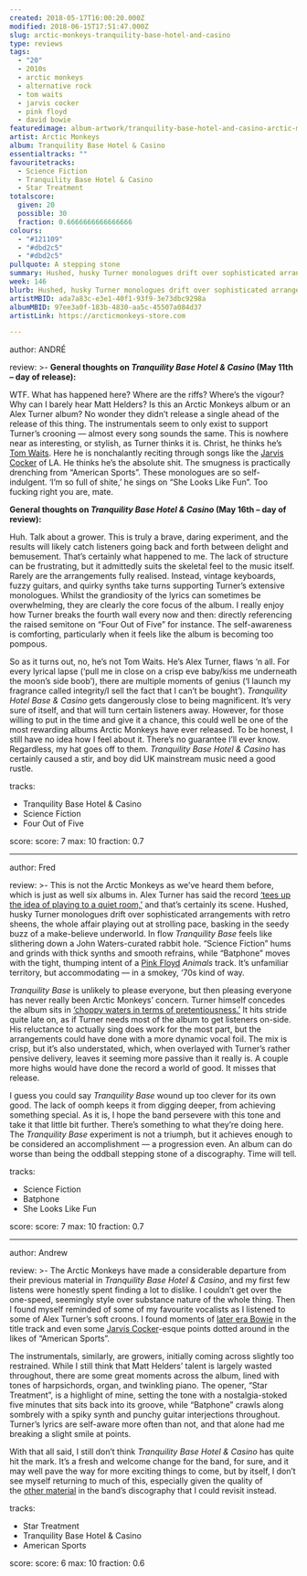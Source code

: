 ```yaml
---
created: 2018-05-17T16:00:20.000Z
modified: 2018-06-15T17:51:47.000Z
slug: arctic-monkeys-tranquility-base-hotel-and-casino
type: reviews
tags:
  - "20"
  - 2010s
  - arctic monkeys
  - alternative rock
  - tom waits
  - jarvis cocker
  - pink floyd
  - david bowie
featuredimage: album-artwork/tranquility-base-hotel-and-casino-arctic-monkeys.jpg
artist: Arctic Monkeys
album: Tranquility Base Hotel & Casino
essentialtracks: ""
favouritetracks:
  - Science Fiction
  - Tranquility Base Hotel & Casino
  - Star Treatment
totalscore:
  given: 20
  possible: 30
  fraction: 0.6666666666666666
colours:
  - "#121109"
  - "#dbd2c5"
  - "#dbd2c5"
pullquote: A stepping stone
summary: Hushed, husky Turner monologues drift over sophisticated arrangements with retro sheens, the whole affair playing out at strolling pace, basking in the seedy buzz of a make-believe underworld.
week: 146
blurb: Hushed, husky Turner monologues drift over sophisticated arrangements with retro sheens. The album basks in the seedy buzz of a make-believe underworld.
artistMBID: ada7a83c-e3e1-40f1-93f9-3e73dbc9298a
albumMBID: 97ee3a0f-183b-4830-aa5c-45507a084d37
artistLink: https://arcticmonkeys-store.com

---
```

author: ANDRÉ

review: >-
  **General thoughts on _Tranquility Base Hotel & Casino_ (May 11th – day of release):** 
  
  WTF. What has happened here? Where are the riffs? Where’s the vigour? Why can I barely hear Matt Helders? Is this an Arctic Monkeys album or an Alex Turner album? No wonder they didn’t release a single ahead of the release of this thing. The instrumentals seem to only exist to support Turner’s crooning — almost every song sounds the same. This is nowhere near as interesting, or stylish, as Turner thinks it is. Christ, he thinks he’s [Tom Waits](/reviews/tom-waits-rain-dogs/). Here he is nonchalantly reciting through songs like the [Jarvis Cocker](/reviews/jarvis-cocker-jarvis/) of LA. He thinks he’s the absolute shit. The smugness is practically drenching from “American Sports”. These monologues are so self-indulgent. ‘I’m so full of shite,’ he sings on “She Looks Like Fun”. Too fucking right you are, mate.

  **General thoughts on *Tranquility Base Hotel & Casino* (May 16th – day of review):** 
  
  Huh. Talk about a grower. This is truly a brave, daring experiment, and the results will likely catch listeners going back and forth between delight and bemusement. That’s certainly what happened to me. The lack of structure can be frustrating, but it admittedly suits the skeletal feel to the music itself. Rarely are the arrangements fully realised. Instead, vintage keyboards, fuzzy guitars, and quirky synths take turns supporting Turner’s extensive monologues. Whilst the grandiosity of the lyrics can sometimes be overwhelming, they are clearly the core focus of the album. I really enjoy how Turner breaks the fourth wall every now and then: directly referencing the raised semitone on “Four Out of Five” for instance. The self-awareness is comforting, particularly when it feels like the album is becoming too pompous.

  So as it turns out, no, he’s not Tom Waits. He’s Alex Turner, flaws ‘n all. For every lyrical lapse (‘pull me in close on a crisp eve baby/kiss me underneath the moon’s side boob’), there are multiple moments of genius (‘I launch my fragrance called integrity/I sell the fact that I can’t be bought’). *Tranquility Hotel Base & Casino* gets dangerously close to being magnificent. It’s very sure of itself, and that will turn certain listeners away. However, for those willing to put in the time and give it a chance, this could well be one of the most rewarding albums Arctic Monkeys have ever released. To be honest, I still have no idea how I feel about it. There’s no guarantee I’ll ever know. Regardless, my hat goes off to them. *Tranquility Base Hotel & Casino* has certainly caused a stir, and boy did UK mainstream music need a good rustle.

tracks:
  - Tranquility Base Hotel & Casino
  - ­­Science Fiction
  - ­­Four Out of Five

score:
  score: 7
  max: 10
  fraction: 0.7

---
author: Fred

review: >-
  This is not the Arctic Monkeys as we’ve heard them before, which is just as well six albums in. Alex Turner has said the record [‘tees up the idea of playing to a quiet room,’](https://pitchfork.com/features/song-by-song/arctic-monkeys-alex-turner-decodes-every-song-on-tranquility-base-hotel-and-casino/) and that’s certainly its scene. Hushed, husky Turner monologues drift over sophisticated arrangements with retro sheens, the whole affair playing out at strolling pace, basking in the seedy buzz of a make-believe underworld. In flow *Tranquility Base* feels like slithering down a John Waters-curated rabbit hole. “Science Fiction” hums and grinds with thick synths and smooth refrains, while “Batphone” moves with the tight, thumping intent of a [Pink Floyd](/reviews/pink-floyd-the-dark-side-of-the-moon) *Animals* track. It’s unfamiliar territory, but accommodating — in a smokey, ‘70s kind of way.

  *Tranquility Base* is unlikely to please everyone, but then pleasing everyone has never really been Arctic Monkeys’ concern. Turner himself concedes the album sits in [‘choppy waters in terms of pretentiousness.’](http://www.nme.com/news/music/arctic-monkeys-tranquility-base-hotel-casino-alex-turner-interview-am-2-2311660) It hits stride quite late on, as if Turner needs most of the album to get listeners on-side. His reluctance to actually sing does work for the most part, but the arrangements could have done with a more dynamic vocal foil. The mix is crisp, but it’s also understated, which, when overlayed with Turner’s rather pensive delivery, leaves it seeming more passive than it really is. A couple more highs would have done the record a world of good. It misses that release.

  I guess you could say *Tranquility Base* wound up too clever for its own good. The lack of oomph keeps it from digging deeper, from achieving something special. As it is, I hope the band persevere with this tone and take it that little bit further. There’s something to what they’re doing here. The *Tranquility Base* experiment is not a triumph, but it achieves enough to be considered an accomplishment — a progression even. An album can do worse than being the oddball stepping stone of a discography. Time will tell.

tracks:
  - Science Fiction
  - ­­Batphone
  - ­­She Looks Like Fun

score:
  score: 7
  max: 10
  fraction: 0.7

---
author: Andrew

review: >-
  The Arctic Monkeys have made a considerable departure from their previous material in *Tranquility Base Hotel & Casino*, and my first few listens were honestly spent finding a lot to dislike. I couldn’t get over the one-speed, seemingly style over substance nature of the whole thing. Then I found myself reminded of some of my favourite vocalists as I listened to some of Alex Turner’s soft croons. I found moments of [later era Bowie](/reviews/david-bowie-blackstar/) in the title track and even some [Jarvis Cocker](/reviews/jarvis-cocker-jarvis/)-esque points dotted around in the likes of “American Sports”. 
  
  The instrumentals, similarly, are growers, initially coming across slightly too restrained. While I still think that Matt Helders’ talent is largely wasted throughout, there are some great moments across the album, lined with tones of harpsichords, organ, and twinkling piano. The opener, “Star Treatment”, is a highlight of mine, setting the tone with a nostalgia-stoked five minutes that sits back into its groove, while “Batphone” crawls along sombrely with a spiky synth and punchy guitar interjections throughout. Turner’s lyrics are self-aware more often than not, and that alone had me breaking a slight smile at points. 
  
  With that all said, I still don’t think *Tranquility Base Hotel & Casino* has quite hit the mark. It’s a fresh and welcome change for the band, for sure, and it may well pave the way for more exciting things to come, but by itself, I don’t see myself returning to much of this, especially given the quality of the [other material](/reviews/arctic-monkeys-favourite-worst-nightmare/) in the band’s discography that I could revisit instead.

tracks:
  - Star Treatment
  - ­­Tranquility Base Hotel & Casino
  - ­­American Sports

score:
  score: 6
  max: 10
  fraction: 0.6
